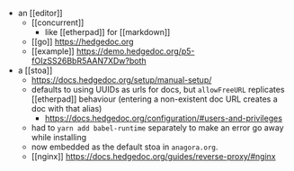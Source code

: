 - an [[editor]]
	- [[concurrent]]
		- like [[etherpad]] for [[markdown]]
	- [[go]] https://hedgedoc.org 
	- [[example]] https://demo.hedgedoc.org/p5-fOIzSS26BbR5AAN7XDw?both
- a [[stoa]]
	- https://docs.hedgedoc.org/setup/manual-setup/
	- defaults to using UUIDs as urls for docs, but `allowFreeURL` replicates [[etherpad]] behaviour (entering a non-existent doc URL creates a doc with that alias)
		- https://docs.hedgedoc.org/configuration/#users-and-privileges
	- had to `yarn add babel-runtime` separately to make an error go away while installing
	- now embedded as the default stoa in `anagora.org`.
	- [[nginx]] https://docs.hedgedoc.org/guides/reverse-proxy/#nginx

